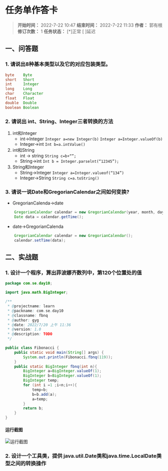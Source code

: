 [//]: # (注释
  Date: 2022-07-22 09:10:48
  LastEditors: gyg
  LastEditTime: 2022-07-22 10:00:20
  FilePath: \note\郭有根-第十章作业.md
)

# 任务单作答卡

>**开始时间：** 2022-7-22 10:47 **结束时间：** 2022-7-22 11:33
**作者：** 郭有根 **修订次数：** 1 **任务状态：** [*]正常 [ ]延迟

## 一、问答题

### 1. 请说出8种基本类型以及它的对应包装类型。

```java
byte    Byte
short   Short
int     Integer
long    Long
char    Character
float   Float
double  Double
boolean Boolean
```

### 2. 请说出 int、String、Integer三者转换的方法

1. int和Integer
   - int->Integer
    `Integer a=new Integer(b)`
    `Integer a=Integer.valueOf(b)`
   - Integer->int
    `Int b=a.intValue()`
2. int和String
   - int -> string
    `String c=b+“”;`
   - String->int
    `Int b = Integer.parselnt(“12345”);`
3. String和Integer
   - String->Integer
    `Integer a=Integer.valueof(“134”)`
   - Integer->String
    `String c=a.toString()`

### 3. 请说一说Date和GregorianCalendar之间如何变换?

- GregorianCalenda->date

```java
    GregorianCalendar calendar = new GregorianCalendar(year, month, day);
    Date data = calendar.getTime(); 
```

- date->GregorianCalenda

```java
    GregorianCalendar calendar = new GregorianCalendar();
    calendar.setTime(data); 
```

## 二、实战题

### 1. 设计一个程序，算出菲波娜齐数列中，第120个位置处的值

```java
package com.se.day10;

import java.math.BigInteger;

/**
 * @projectname: learn
 * @packname: com.se.day10
 * @classname: fbnq
 * @author: gyg
 * @date: 2022/7/20 上午 11:36
 * @version: 1.0
 * @description: TODO
 */

public class Fibonacci {
    public static void main(String[] args) {
        System.out.println(Fibonacci.fbnq(119));
    }
    public static BigInteger fbnq(int n){
        BigInteger a=BigInteger.valueOf(1);
        BigInteger b=BigInteger.valueOf(1);
        BigInteger temp;
        for (int i =1 ;i<n;i++){
            temp=b;
            b=b.add(a);
            a=temp;
        }
        return b;
    }
}
```

#### 运行截图

![运行截图](https://s2.loli.net/2022/07/22/zpSPw8LNsmM6kVC.png)

### 2. 设计一个工具类，提供 java.util.Date类和java.time.LocalDate类型之间的转换操作

